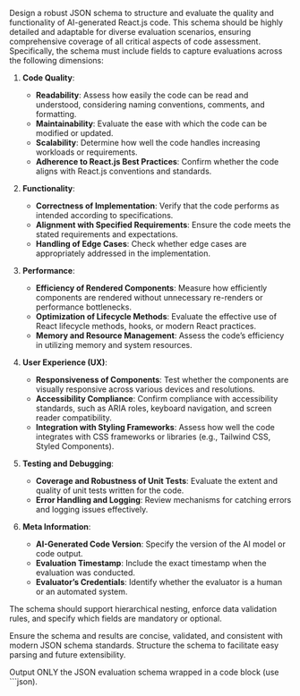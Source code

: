 Design a robust JSON schema to structure and evaluate the quality and functionality of AI-generated React.js code. This schema should be highly detailed and adaptable for diverse evaluation scenarios, ensuring comprehensive coverage of all critical aspects of code assessment. Specifically, the schema must include fields to capture evaluations across the following dimensions:

1. **Code Quality**:

   - **Readability**: Assess how easily the code can be read and understood, considering naming conventions, comments, and formatting.
   - **Maintainability**: Evaluate the ease with which the code can be modified or updated.
   - **Scalability**: Determine how well the code handles increasing workloads or requirements.
   - **Adherence to React.js Best Practices**: Confirm whether the code aligns with React.js conventions and standards.

2. **Functionality**:

   - **Correctness of Implementation**: Verify that the code performs as intended according to specifications.
   - **Alignment with Specified Requirements**: Ensure the code meets the stated requirements and expectations.
   - **Handling of Edge Cases**: Check whether edge cases are appropriately addressed in the implementation.

3. **Performance**:

   - **Efficiency of Rendered Components**: Measure how efficiently components are rendered without unnecessary re-renders or performance bottlenecks.
   - **Optimization of Lifecycle Methods**: Evaluate the effective use of React lifecycle methods, hooks, or modern React practices.
   - **Memory and Resource Management**: Assess the code’s efficiency in utilizing memory and system resources.

4. **User Experience (UX)**:

   - **Responsiveness of Components**: Test whether the components are visually responsive across various devices and resolutions.
   - **Accessibility Compliance**: Confirm compliance with accessibility standards, such as ARIA roles, keyboard navigation, and screen reader compatibility.
   - **Integration with Styling Frameworks**: Assess how well the code integrates with CSS frameworks or libraries (e.g., Tailwind CSS, Styled Components).

5. **Testing and Debugging**:

   - **Coverage and Robustness of Unit Tests**: Evaluate the extent and quality of unit tests written for the code.
   - **Error Handling and Logging**: Review mechanisms for catching errors and logging issues effectively.

6. **Meta Information**:
   - **AI-Generated Code Version**: Specify the version of the AI model or code output.
   - **Evaluation Timestamp**: Include the exact timestamp when the evaluation was conducted.
   - **Evaluator’s Credentials**: Identify whether the evaluator is a human or an automated system.

The schema should support hierarchical nesting, enforce data validation rules, and specify which fields are mandatory or optional.

Ensure the schema and results are concise, validated, and consistent with modern JSON schema standards. Structure the schema to facilitate easy parsing and future extensibility.

Output ONLY the JSON evaluation schema wrapped in a code block (use ```json).
